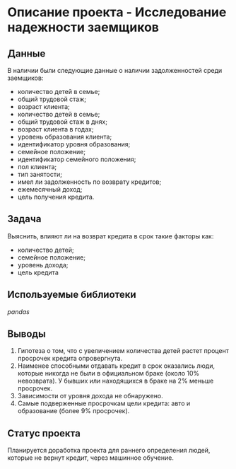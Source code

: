 # Описание проекта - Исследование надежности заемщиков


## Данные

В наличии были следующие данные о наличии задолженностей среди заемщиков:
- количество детей в семье;
- общий трудовой стаж;
- возраст клиента;
- количество детей в семье;
- общий трудовой стаж в днях;
- возраст клиента в годах;
- уровень образования клиента;
- идентификатор уровня образования;
- семейное положение;
- идентификатор семейного положения;
- пол клиента;
- тип занятости;
- имел ли задолженность по возврату кредитов;
- ежемесячный доход;
- цель получения кредита.

## Задача

Выяснить, влияют ли на возврат кредита в срок такие факторы как:
- количество детей;
- семейное положение;
- уровень дохода;
- цель кредита

## Используемые библиотеки
*pandas*

## Выводы
1. Гипотеза о том, что с увеличением количества детей растет процент просрочек кредита опровергнута.
2. Наименее способными отдавать кредит в срок оказались люди, которые никогда не были в официальном браке (около 10% невозврата). У бывших или находящихся в браке на 2% меньше просрочек.
3. Зависимости от уровня дохода не обнаружено.
4. Самые подверженные просрочкам цели кредита: авто и образование (более 9% просрочек).

## Статус проекта
Планируется доработка проекта для раннего определения людей, которые не вернут кредит, через машинное обучение. 